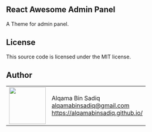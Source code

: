 
## React Awesome Admin Panel
A Theme for admin panel.

## License

This source code is licensed under the MIT license.

## Author

<table>
  <tr>
    <td>
      <img src="https://github.com/alqamabinsadiq.png?s=100" width="100">
    </td>
    <td>
      Alqama Bin Sadiq<br />
      <a href="mailto:alqamabinsadiq@gmail.com">alqamabinsadiq@gmail.com</a><br />
      <a href="https://alqamabinsadiq.github.io/">https://alqamabinsadiq.github.io/</a>
    </td>
  </tr>
</table>
